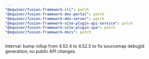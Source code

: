 ```yaml
---
"@equinor/fusion-framework-cli": patch
"@equinor/fusion-framework-dev-portal": patch
"@equinor/fusion-framework-dev-server": patch
"@equinor/fusion-framework-vite-plugin-api-service": patch
"@equinor/fusion-framework-vite-plugin-spa": patch
"@equinor/fusion-framework-docs": patch
---
```


Internal: bump rollup from 4.52.4 to 4.52.5 to fix sourcemap debugId generation; no public API changes.
